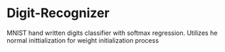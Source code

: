 # Digit-Recognizer
MNIST hand written digits classifier with softmax regression. 
Utilizes he normal inittialization for weight initialization process


